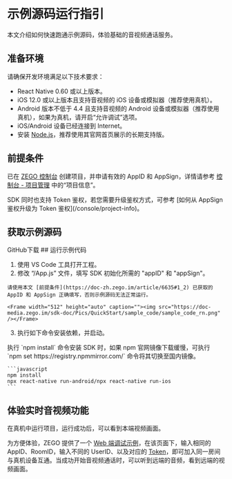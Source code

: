 # 示例源码运行指引


本文介绍如何快速跑通示例源码，体验基础的音视频通话服务。

## 准备环境

请确保开发环境满足以下技术要求：

* React Native 0.60 或以上版本。
* iOS 12.0 或以上版本且支持音视频的 iOS 设备或模拟器（推荐使用真机）。
* Android 版本不低于 4.4 且支持音视频的 Android 设备或模拟器（推荐使用真机），如果为真机，请开启“允许调试”选项。
* iOS/Android 设备已经连接到 Internet。
* 安装 [Node.js](https://nodejs.org/en/)，推荐使用其官网首页展示的长期支持版。

## 前提条件

已在 [ZEGO 控制台](https://console.zego.im) 创建项目，并申请有效的 AppID 和 AppSign，详情请参考 [控制台 - 项目管理](/console/project-info) 中的“项目信息”。

<Warning title="注意">
SDK 同时也支持 Token 鉴权，若您需要升级鉴权方式，可参考 [如何从 AppSign 鉴权升级为 Token 鉴权](/console/project-info)。
</Warning>

## 获取示例源码

<Card title="示例源码" href="https://github.com/zegoim/zego-express-example-topics-reactnative" target="_blank">
GitHub下载
</Card>
## 运行示例代码

1. 使用 VS Code 工具打开工程。
2. 修改 “/App.js” 文件，填写 SDK 初始化所需的 "appID" 和 "appSign"。

<Warning title="注意">


    请使用本文 [前提条件](https://doc-zh.zego.im/article/6635#1_2) 已获取的 AppID 和 AppSign 正确填写，否则示例源码无法正常运行。

</Warning>



    <Frame width="512" height="auto" caption=""><img src="https://doc-media.zego.im/sdk-doc/Pics/QuickStart/sample_code/sample_code_rn.png" /></Frame>

3. 执行如下命令安装依赖，并启动。

<Warning title="注意">
    执行 `npm install` 命令安装 SDK 时，如果 npm 官网镜像下载缓慢，可执行 `npm set https://registry.npmmirror.com/` 命令将其切换至国内镜像。
</Warning>



    ```javascript
    npm install
    npx react-native run-android/npx react-native run-ios
    ```

## 体验实时音视频功能

在真机中运行项目，运行成功后，可以看到本端视频画面。

为方便体验，ZEGO 提供了一个 [Web 端调试示例](https://zegodev.github.io/zego-express-webrtc-sample/assistDev/index.html)，在该页面下，输入相同的 AppID、RoomID，输入不同的 UserID、以及对应的 [Token](/console/development-assistance/temporary-token)，即可加入同一房间与真机设备互通。当成功开始音视频通话时，可以听到远端的音频，看到远端的视频画面。

